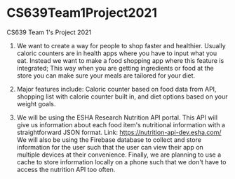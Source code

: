 # CS639Team1Project2021
CS639 Team 1's Project 2021

1. We want to create a way for people to shop faster and healthier. Usually caloric counters are in health apps where you have to input what you eat. Instead we want to make a food shopping app where this feature is integrated; This way when you are getting ingredients or food at the store you can make sure your meals are tailored for your diet.

3. Major features include: Caloric counter based on food data from API, shopping list with calorie counter built in, and diet options based on your weight goals.

5. We will be using the ESHA Research Nutrition API portal. This API will give us information about each food item's nutritional information with a straightforward JSON format. Link: https://nutrition-api-dev.esha.com/
   We will also be using the Firebase database to collect and store information for the user such that the user can view their app on multiple devices at their convenience.
   Finally, we are planning to use a cache to store information locally on a phone such that we don't have to access the nutrition API too often.
